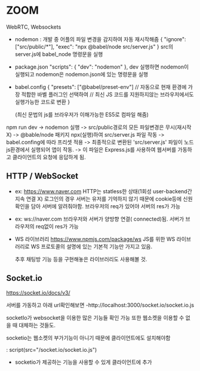 # ZOOM

WebRTC, Websockets

- nodemon : 개발 중 어플의 파일 변경을 감지하여 자동 재시작해줌
  {
  "ignore": ["src/public/*"],
  "exec": "npx @babel/node src/server.js"
  }
  src의 server.js에 babel_node 명령문을 실행

- package.json
  "scripts": {
  "dev": "nodemon"
  },
  dev 실행하면 nodemon이 실행되고 nodemon은 nodemon.json에 있는 명령문을 실행

- babel.config
  {
  "presets": ["@babel/preset-env"]
  // 자동으로 현재 환경에 가장 적합한 바벨 플러그인 선택하여
  // 최신 JS 코드를 지원하지않는 브라우저에서도 실행가능한 코드로 변환
  }

  (최신 문법의 js를 브라우저가 이해가능한 ES5로 컴파일 해줌)

npm run dev -> nodemon 실행 -> src/public경로의 모든 파일변경은 무시(재시작X)
-> @bable/node 패키지 npx(실행)하여 src/server.js 파일 작동
-> babel.confing에 따라 프리셋 적용
-> 최종적으로 변환된 'src/server.js' 파일이 노드js환경에서 실행되어 앱이 작동.
-> 이 파일은 Express.js를 사용하여 웹서버를 가동하고 클라이언트의 요청에 응답하게 됨.

## HTTP / WebSocket

- ex: https://www.naver.com
  HTTP는 statless한 상태(1회성 user-backend간 지속 연결 X)
  로그인의 경우 서버는 유저를 기억하지 않기 때문에 cookie등에 신원확인을 담아 서버에 알려줘야함.
  브라우저의 req가 있어야 서버의 res가 가능

- ex: ws://naver.com
  브라우저와 서버가 양방향 연결( connected)됨.
  서버가 브라우저의 req없이 res가 가능

- WS 라이브러리
  https://www.npmjs.com/package/ws
  JS를 위한 WS 라이브러리로 WS 프로토콜의 설명에 있는 기본적 기능만 가지고 있음.

  추후 채팅방 기능 등을 구현해놓은 라이브러리도 사용해볼 것.

## Socket.io

https://socket.io/docs/v3/

서버를 가동하고 아래 url확인해보면
-http://localhost:3000/socket.io/socket.io.js

socketIo가 websocket을 이용한 많은 기능들 확인 가능
또한 웹소켓을 이용할 수 없을 때 대체하는 것들도.

socketio는 웹소켓의 부가기능이 아니기 때문에 클라이언트에도 설치해야함

: script(src="/socket.io/socket.io.js")

- socketio가 제공하는 기능을 사용할 수 있게 클라이언트에 추가
